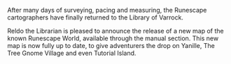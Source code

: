 After many days of surveying, pacing and measuring, the Runescape cartographers have finally returned to the Library of Varrock.

Reldo the Librarian is pleased to announce the release of a new map of the known Runescape World, available through the manual section. This new map is now fully up to date, to give adventurers the drop on Yanille, The Tree Gnome Village and even Tutorial Island.
